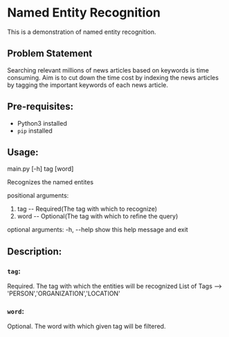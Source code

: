 # Named Entity Recognition
This is a demonstration of named entity recognition.

## Problem Statement 
Searching relevant millions of news articles based on keywords is time consuming.
Aim is to cut down the time cost by indexing the news articles by tagging the important 
keywords of each news article.

## Pre-requisites:
- Python3 installed
- `pip` installed

## Usage:
main.py [-h] tag [word]

Recognizes the named entites

positional arguments:
 1. tag --        Required(The tag with which to recognize)
 2. word --       Optional(The tag with which to refine the query)

optional arguments:
  -h, --help  show this help message and exit

## Description:
### `tag`: 
Required. The tag with which the entities will be recognized
List of Tags --> 'PERSON','ORGANIZATION','LOCATION'

### `word`:
Optional. The word with which given tag will be filtered.
